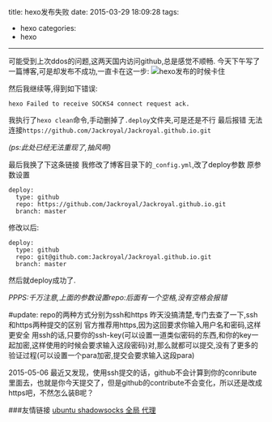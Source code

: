 title: hexo发布失败
date: 2015-03-29 18:09:28
tags:
- hexo
categories:
- hexo
---
可能受到上次ddos的问题,这两天国内访问github,总是感觉不顺畅.
今天下午写了一篇博客,可是却发布不成功,一直卡在这一步:
![hexo发布的时候卡住](http://ww3.sinaimg.cn/large/692869a3gw1eqmrrf20j1j20g006676y.jpg)

然后我继续等,得到如下错误:
```
hexo Failed to receive SOCKS4 connect request ack.
```
我执行了`hexo clean`命令,手动删掉了`.deploy`文件夹,可是还是不行
最后报错
无法连接`https://github.com/Jackroyal/Jackroyal.github.io.git`

*(ps:此处已经无法重现了,抽风啊)*

最后我换了下这条链接
我修改了博客目录下的`_config.yml`,改了deploy参数
原参数设置
```
deploy:
  type: github
  repo: https://github.com/Jackroyal/Jackroyal.github.io.git
  branch: master
```
修改以后:
```
deploy:
  type: github
  repo: git@github.com:Jackroyal/Jackroyal.github.io.git
  branch: master
```
然后就deploy成功了.

*PPPS:千万注意,上面的参数设置repo:后面有一个空格,没有空格会报错*


#update:
repo的两种方式分别为ssh和https
昨天没搞清楚,专门去查了一下,ssh和https两种提交的区别
官方推荐用https,因为这回要求你输入用户名和密码,这样更安全
用ssh的话,只要你的ssh-key(可以设置一道类似密码的东西,和你的key一起加密,这样使用的时候会要求输入这段密码)对,那么就都可以提交,没有了更多的验证过程(可以设置一个para加密,提交会要求输入这段para)

2015-05-06
最近又发现，使用ssh提交的话，github不会计算到你的conribute里面去，也就是你今天提交了，但是github的contribute不会变化，所以还是改成https吧，不然怎么装B呢？

###友情链接
[ubuntu  shadowsocks 全局 代理](http://rolight.cn/blog/?p=34)
